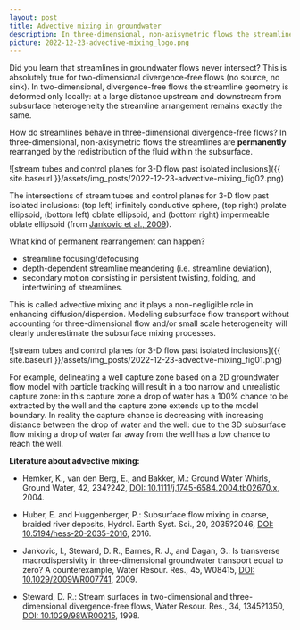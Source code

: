 ```yaml
---
layout: post
title: Advective mixing in groundwater
description: In three-dimensional, non-axisymetric flows the streamlines are permanently rearranged by the redistribution of the fluid within the subsurface.
picture: 2022-12-23-advective-mixing_logo.png
---
```




Did you learn that streamlines in groundwater flows never intersect? This is absolutely true for two-dimensional divergence-free flows (no source, no sink). In two-dimensional, divergence-free flows the streamline geometry is deformed only locally: at a large distance upstream and downstream from subsurface heterogeneity the streamline arrangement remains exactly the same.

How do streamlines behave in three-dimensional divergence-free flows? In three-dimensional, non-axisymetric flows the streamlines are **permanently** rearranged by the redistribution of the fluid within the subsurface.

![stream tubes and control planes for 3-D flow past isolated inclusions]({{ site.baseurl }}/assets/img_posts/2022-12-23-advective-mixing_fig02.png)


The intersections of stream tubes and control planes for 3-D flow past isolated inclusions: (top left) infinitely conductive sphere, (top right) prolate ellipsoid, (bottom left) oblate ellipsoid, and (bottom right) impermeable oblate ellipsoid (from [Jankovic et al., 2009](https://doi.org/10.1029/2009WR007741)).

What kind of permanent rearrangement can happen?

* streamline focusing/defocusing
* depth-dependent streamline meandering (i.e. streamline deviation),
* secondary motion consisting in persistent twisting, folding, and intertwining of streamlines.

This is called advective mixing and it plays a non-negligible role in enhancing diffusion/dispersion. Modeling subsurface flow transport without accounting for three-dimensional flow and/or small scale heterogeneity will clearly underestimate the subsurface mixing processes.

![stream tubes and control planes for 3-D flow past isolated inclusions]({{ site.baseurl }}/assets/img_posts/2022-12-23-advective-mixing_fig01.png)

For example, delineating a well capture zone based on a 2D groundwater flow model with particle tracking will result in a too narrow and unrealistic capture zone: in this capture zone a drop of water has a 100% chance to be extracted by the well and the capture zone extends up to the model boundary. In reality the capture chance is decreasing with increasing distance between the drop of water and the well: due to the 3D subsurface flow mixing a drop of water far away from the well has a low chance to reach the well.


**Literature about advective mixing:**

* Hemker, K., van den Berg, E., and Bakker, M.: Ground Water Whirls, Ground Water, 42, 234?242, [DOI: 10.1111/j.1745-6584.2004.tb02670.x](https://doi.org/10.1111/j.1745-6584.2004.tb02670.x), 2004.

* Huber, E. and Huggenberger, P.: Subsurface flow mixing in coarse, braided river deposits, Hydrol. Earth Syst. Sci., 20, 2035?2046, [DOI: 10.5194/hess-20-2035-2016](https://doi.org/10.5194/hess-20-2035-2016), 2016.

* Jankovic, I., Steward, D. R., Barnes, R. J., and Dagan, G.: Is transverse macrodispersivity in three-dimensional groundwater transport equal to zero? A counterexample, Water Resour. Res., 45, W08415, [DOI: 10.1029/2009WR007741](https://doi.org/10.1029/2009WR007741), 2009.

* Steward, D. R.: Stream surfaces in two-dimensional and three-dimensional divergence-free flows, Water Resour. Res., 34, 1345?1350, [DOI: 10.1029/98WR00215](https://doi.org/10.1029/98WR00215), 1998.

